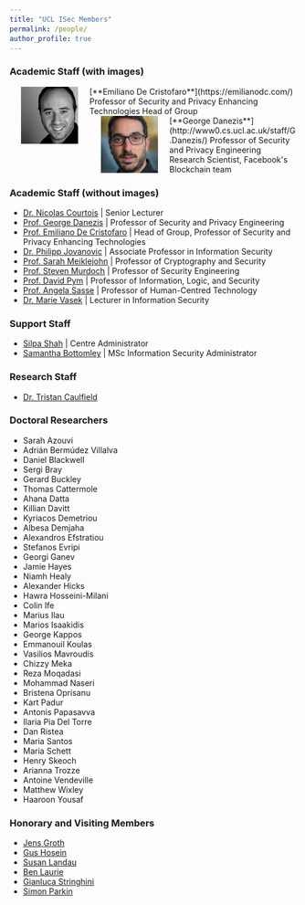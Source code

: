```yaml
---
title: "UCL ISec Members"
permalink: /people/
author_profile: true
---
```


### Academic Staff (with images)

<img src="../images/emiliano.jpg" style="float:left;width:100px;height:100px" hspace="20">
[**Emiliano De Cristofaro**](https://emilianodc.com/)  
Professor of Security and Privacy Enhancing Technologies  
Head of Group  
<br>

<img src="../images/george.jpg" style="float:left;width:100px;height:100px" hspace="20">
[**George Danezis**](http://www0.cs.ucl.ac.uk/staff/G.Danezis/)  
Professor of Security and Privacy Engineering  
Research Scientist, Facebook's Blockchain team  
<br>


### Academic Staff (without images)

- [Dr. Nicolas Courtois](http://www.cs.ucl.ac.uk/staff/N.Courtois/) \| Senior Lecturer
- [Prof. George Danezis](http://www0.cs.ucl.ac.uk/staff/G.Danezis/) \| Professor of Security and Privacy Engineering
- [Prof. Emiliano De Cristofaro](https://emilianodc.com/) \| Head of Group, Professor of Security and Privacy Enhancing Technologies
- [Dr. Philipp Jovanovic](https://philipp.jovanovic.io/) \| Associate Professor in Information Security
- [Prof. Sarah Meiklejohn](https://philipp.jovanovic.io/) \| Professor of Cryptography and Security
- [Prof. Steven Murdoch](http://www0.cs.ucl.ac.uk/staff/s.murdoch/) \| Professor of Security Engineering
- [Prof. David Pym](http://www0.cs.ucl.ac.uk/staff/D.Pym/) \| Professor of Information, Logic, and Security
- [Prof. Angela Sasse](https://uclisec.github.io/people/m_angela_sasse/) \| Professor of Human-Centred Technology
- [Dr. Marie Vasek](https://mvasek.com/index.html) \| Lecturer in Information Security

### Support Staff
- [Silpa Shah](mailto:silpa.shah@ucl.ac.uk) \| Centre Administrator
- [Samantha Bottomley](mailto:s.bottomley@ucl.ac.uk) \| MSc Information Security Administrator 

### Research Staff

- [Dr. Tristan Caulfield](https://www.tristancaulfield.com/)

### Doctoral Researchers

- Sarah Azouvi
- Adrián Bermúdez Villalva
- Daniel Blackwell
- Sergi Bray
- Gerard Buckley
- Thomas Cattermole
- Ahana Datta
- Killian Davitt
- Kyriacos Demetriou
- Albesa Demjaha
- Alexandros Efstratiou
- Stefanos Evripi
- Georgi Ganev
- Jamie Hayes
- Niamh Healy
- Alexander Hicks
- Hawra Hosseini-Milani
- Colin Ife
- Marius Ilau
- Marios Isaakidis
- George Kappos
- Emmanouil Koulas
- Vasilios Mavroudis
- Chizzy Meka
- Reza Moqadasi
- Mohammad Naseri
- Bristena Oprisanu
- Kart Padur
- Antonis Papasavva
- Ilaria Pia Del Torre
- Dan Ristea
- Maria Santos
- Maria Schett
- Henry Skeoch
- Arianna Trozze
- Antoine Vendeville
- Matthew Wixley
- Haaroon Yousaf

### Honorary and Visiting Members
- [Jens Groth](http://www.cs.ucl.ac.uk/staff/J.Groth/)
- [Gus Hosein](https://privacyinternational.org/people/95/gus-hosein)
- [Susan Landau](https://privacyink.org/)
- [Ben Laurie](https://en.wikipedia.org/wiki/Ben_Laurie)
- [Gianluca Stringhini](https://seclab.bu.edu/people/gianluca/)
- [Simon Parkin](https://uclisec.github.io/people/simon_parkin/)